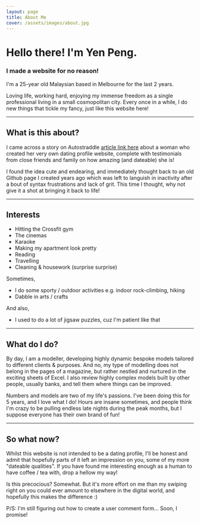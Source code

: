 ```yaml
---
layout: page
title: About Me
cover: /assets/images/about.jpg
---
```


# Hello there! I'm Yen Peng. 


### I made a website for no reason!


I'm a 25-year old Malaysian based in Melbourne for the last 2 years.

Loving life, working hard, enjoying my immense freedom as a single professional living in a small cosmopolitan city. Every once in a while, I do new things that tickle my fancy, just like this website here!


----------


## What is this about?

I came across a story on Autostraddle [article link here](https://www.autostraddle.com/this-lesbian-made-her-own-dating-website-and-it-will-blow-you-away-378346/) about a woman who created her very own dating profile website, complete with testimonials from close friends and family on how amazing (and dateable) she is!


I found the idea cute and endearing, and immediately thought back to an old Github page I created years ago which was left to languish in inactivity after a bout of syntax frustrations and lack of grit. This time I thought, why not give it a shot at bringing it back to life!


----------


## Interests
* Hitting the Crossfit gym 
* The cinemas
* Karaoke
* Making my apartment look pretty
* Reading
* Travelling 
* Cleaning & housework (surprise surprise)

Sometimes,
* I do some sporty / outdoor activities e.g. indoor rock-climbing, hiking
* Dabble in arts / crafts 

And also,
* I used to do a lot of jigsaw puzzles, cuz I'm patient like that


----------


## What do I do?

By day, I am a modeller, developing highly dynamic bespoke models tailored to different clients & purposes. And no, my type of modelling does not belong in the pages of a magazine, but rather nestled and nurtured in the exciting sheets of Excel. I also review highly complex models built by other people, usually banks, and tell them where things can be improved.


Numbers and models are two of my life's passions. I've been doing this for 5 years, and I love what I do! Hours are insane sometimes, and people think I'm crazy to be pulling endless late nights during the peak months, but I suppose everyone has their own brand of fun!


----------


## So what now?


Whilst this website is not intended to be a dating profile, I'll be honest and admit that hopefully parts of it left an impression on you, some of my more "dateable qualities". If you have found me interesting enough as a human to have coffee / tea with, drop a hellow my way! 

Is this precocious? Somewhat. But it's more effort on me than my swiping right on you could ever amount to elsewhere in the digital world, and hopefully this makes the difference :)


<div class="message">
  P/S: I'm still figuring out how to create a user comment form... Soon, I promise!
</div>



